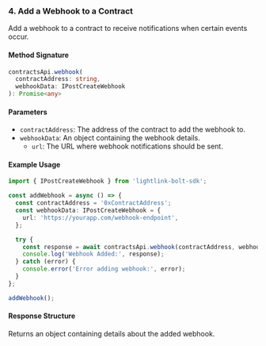 ### 4. Add a Webhook to a Contract

Add a webhook to a contract to receive notifications when certain events occur.

#### Method Signature
```typescript
contractsApi.webhook(
  contractAddress: string,
  webhookData: IPostCreateWebhook
): Promise<any>
```

#### Parameters
* `contractAddress`: The address of the contract to add the webhook to.
* `webhookData`: An object containing the webhook details.
  * `url`: The URL where webhook notifications should be sent.

#### Example Usage
```typescript
import { IPostCreateWebhook } from 'lightlink-bolt-sdk';

const addWebhook = async () => {
  const contractAddress = '0xContractAddress';
  const webhookData: IPostCreateWebhook = {
    url: 'https://yourapp.com/webhook-endpoint',
  };

  try {
    const response = await contractsApi.webhook(contractAddress, webhookData);
    console.log('Webhook Added:', response);
  } catch (error) {
    console.error('Error adding webhook:', error);
  }
};

addWebhook();
```

#### Response Structure
Returns an object containing details about the added webhook.

